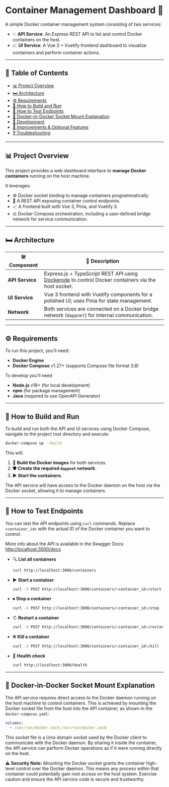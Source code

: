 # Container Management Dashboard 🚀

A simple Docker container management system consisting of two services:

* ✨ **API Service**: An Express REST API to list and control Docker containers on the host.
* 📈 **UI Service**: A Vue 3 + Vuetify frontend dashboard to visualize containers and perform container actions.

---

## 📄 Table of Contents

* [📊 Project Overview](#project-overview)
* [🛏️ Architecture](#architecture)
* [⚙️ Requirements](#requirements)
* [📆 How to Build and Run](#how-to-build-and-run)
* [🔢 How to Test Endpoints](#how-to-test-endpoints)
* [🚿 Docker-in-Docker Socket Mount Explanation](#docker-in-docker-socket-mount-explanation)
* [🔧 Development](#development)
* [🌟 Improvements & Optional Features](#improvements--optional-features)
* [❓ Troubleshooting](#troubleshooting)

---

## 📊 Project Overview

This project provides a web dashboard interface to **manage Docker containers** running on the host machine.

It leverages:

* ⚙️ Docker socket binding to manage containers programmatically.
* 🔎 A REST API exposing container control endpoints.
* 📈 A frontend built with Vue 3, Pinia, and Vuetify 3.
* ⚖️ Docker Compose orchestration, including a user-defined bridge network for service communication.

---

## 🛏️ Architecture

| 🛠️ Component   | 📄 Description                                                                                                                            |
| --------------- | ----------------------------------------------------------------------------------------------------------------------------------------- |
| **API Service** | Express.js + TypeScript REST API using [Dockerode](https://github.com/apocas/dockerode) to control Docker containers via the host socket. |
| **UI Service**  | Vue 3 frontend with Vuetify components for a polished UI; uses Pinia for state management.                                                |
| **Network**     | Both services are connected on a Docker bridge network (`dappnet`) for internal communication.                                            |

---

## ⚙️ Requirements

To run this project, you'll need:

* **Docker Engine**
* **Docker Compose** v1.27+ (supports Compose file format 3.8)

To develop you'll need
* **Node.js** v18+ (for local development)
* **npm** (for package management)
* **Java** (required to use OpenAPI Generator)

---

## 📆 How to Build and Run

To build and run both the API and UI services using Docker Compose, navigate to the project root directory and execute:

```bash
docker-compose up --build
```

This will:

1. 📅 **Build the Docker images** for both services.
2. 🛡️ **Create the required `dappnet` network**.
3. ▶️ **Start the containers**.

The API service will have access to the Docker daemon on the host via the Docker socket, allowing it to manage containers.

---

## 🔢 How to Test Endpoints

You can test the API endpoints using `curl` commands. Replace `<container_id>` with the actual ID of the Docker container you want to control.

More info about the API is available in the Swagger Docs: [http://localhost:3000/docs](http://localhost:3000/docs)

* 🔍 **List all containers**

  ```bash
  curl http://localhost:3000/containers
  ```

* ▶️ **Start a container**

  ```bash
  curl -X POST http://localhost:3000/containers/<container_id>/start
  ```

* ⏹ **Stop a container**

  ```bash
  curl -X POST http://localhost:3000/containers/<container_id>/stop
  ```

* ↻ **Restart a container**

  ```bash
  curl -X POST http://localhost:3000/containers/<container_id>/restart
  ```

* ❌ **Kill a container**

  ```bash
  curl -X POST http://localhost:3000/containers/<container_id>/kill
  ```

* 💉 **Health check**

  ```bash
  curl http://localhost:3000/health
  ```

---

## 🚿 Docker-in-Docker Socket Mount Explanation

The API service requires direct access to the Docker daemon running on the host machine to control containers. This is achieved by mounting the Docker socket file from the host into the API container, as shown in the `docker-compose.yaml`:

```yaml
volumes:
  - /var/run/docker.sock:/var/run/docker.sock
```

This socket file is a Unix domain socket used by the Docker client to communicate with the Docker daemon. By sharing it inside the container, the API service can perform Docker operations as if it were running directly on the host.

⚠️ **Security Note:** Mounting the Docker socket grants the container high-level control over the Docker daemon. This means any process within that container could potentially gain root access on the host system. Exercise caution and ensure the API service code is secure and trustworthy.
